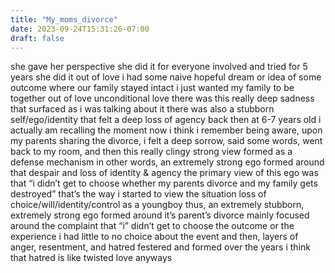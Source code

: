 ```yaml
---
title: "My_moms_divorce"
date: 2023-09-24T15:31:26-07:00
draft: false
---
```


she gave her perspective
she did it for everyone involved
and tried for 5 years
she did it out of love
i had some naive hopeful dream or idea
of some outcome where our family stayed intact
i just wanted my family to be together
out of love
unconditional love
there was this really deep sadness that surfaced
as i was talking about it
there was also a stubborn self/ego/identity that felt a deep loss of agency back then at 6-7 years old
i actually am recalling the moment now i think
i remember being aware, upon my parents sharing the divorce, i felt a deep sorrow, said some words, went back to my room, and then this really clingy strong view formed
as a defense mechanism
in other words, an extremely strong ego formed around that despair and loss of identity & agency
the primary view of this ego was that “i didn’t get to choose whether my parents divorce and my family gets destroyed”
that’s the way i started to view the situation
loss of choice/will/identity/control
as a youngboy
thus, an extremely stubborn, extremely strong ego formed around it’s  parent’s divorce
mainly focused around the complaint that “i” didn’t get to choose the outcome or the experience
i had little to no choice about the event
and then, layers of anger, resentment, and hatred festered and formed over the years
i think that hatred is like twisted love
anyways
